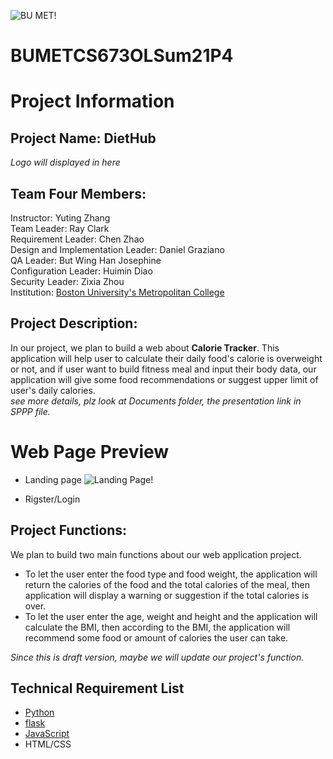 ![BU MET!](https://scontent-hkt1-2.xx.fbcdn.net/v/t1.6435-9/70685441_2848187218541888_5583214686003789824_n.jpg?_nc_cat=108&ccb=1-3&_nc_sid=973b4a&_nc_ohc=BwDf3gHf8ukAX8qFZzF&_nc_oc=AQm021PAFiF9x3VmH1OPpS8Eid79jYIE7jtuRt4fLwljACl9Sc3m9hsKvK7jSRw_NJk&_nc_ht=scontent-hkt1-2.xx&oh=860551b869193d0d896ae464ee060cf5&oe=60DA9D26)
# BUMETCS673OLSum21P4

# Project Information
## Project Name: DietHub
*Logo will displayed in here*
## Team Four Members: 
Instructor: Yuting Zhang<br>
Team Leader: Ray Clark<br>
Requirement Leader: Chen Zhao<br>
Design and Implementation Leader: Daniel Graziano<br>
QA Leader: But Wing Han Josephine<br>
Configuration Leader: Huimin Diao<br>
Security Leader: Zixia Zhou<br>
Institution: [Boston University's Metropolitan College](https://www.bu.edu/met/)<br>

## Project Description:
In our project, we plan to build a web about **Calorie Tracker**. This application will help user to calculate their daily food's calorie is overweight or not, and if user want to build fitness meal and input their body data, our application will give some food recommendations or suggest upper limit of user's daily calories.<br>
*see more details, plz look at Documents folder, the presentation link in SPPP file.*

# Web Page Preview
- Landing page
![Landing Page!](/images/landing_page_draft.png)

- Rigster/Login


## Project Functions:
We plan to build two main functions about our web application project.
- To let the user enter the food type and food weight, the application will return the calories of the food and the total calories of the meal, then application will display a warning or suggestion if the total calories is over.
- To let the user enter the age, weight and height and the application will calculate the BMI, then according to the BMI, the application will recommend some food or amount of calories the user can take.<br>

*Since this is draft version, maybe we will update our project's function.*

## Technical Requirement List
- [Python](https://www.python.org/)<br>
- [flask](https://palletsprojects.com/p/flask/)<br>
- [JavaScript](https://www.javascript.com/)<br>
- HTML/CSS


